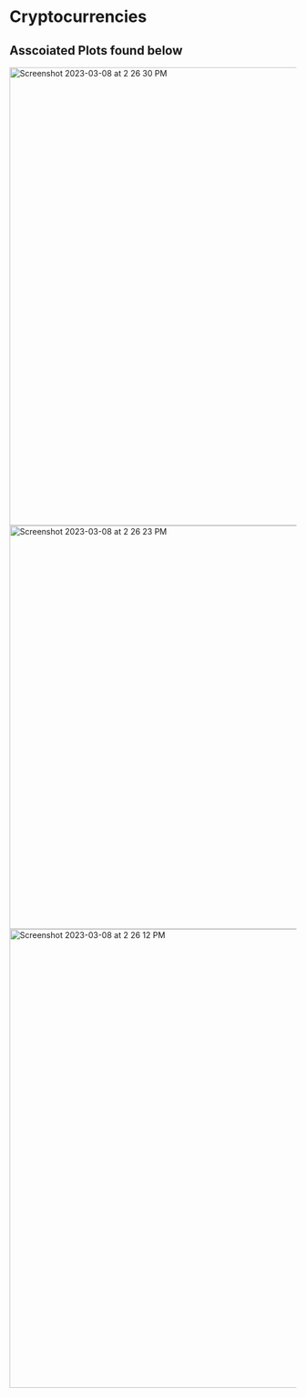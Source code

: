 # Cryptocurrencies
## Asscoiated Plots found below
<img width="805" alt="Screenshot 2023-03-08 at 2 26 30 PM" src="https://user-images.githubusercontent.com/115109628/223854068-104ab179-53b0-4744-8fba-72c2a2ab606f.png">

<img width="709" alt="Screenshot 2023-03-08 at 2 26 23 PM" src="https://user-images.githubusercontent.com/115109628/223854119-89681a26-6e1f-46cd-bd32-ed788e83b5a4.png">

<img width="806" alt="Screenshot 2023-03-08 at 2 26 12 PM" src="https://user-images.githubusercontent.com/115109628/223854147-fb568d9c-7bc1-4da5-b1ad-bc51a77759bd.png">
